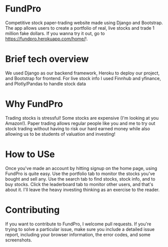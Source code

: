 # FundPro
Competitive stock paper-trading website made using Django and Bootstrap. The app allows users to create a portfolio of real, live stocks and trade 1 million fake dollars. If you wanna try it out, go to https://fundpro.herokuapp.com/home/!.

# Brief tech overview
We used Django as our backend framework, Heroku to deploy our project, and Bootstrap for frontend. For live stock info I used Finnhub and yfinance, and Plotly/Pandas to handle stock data

# Why FundPro
Trading stocks is stressful! Some stocks are expensive (I'm looking at you Amazon!). Paper trading allows regular people like you and me to try out stock trading without having to risk our hard earned money while also allowing us to be students of valuation and investing!

# How to USe
Once you've made an account by hitting signup on the home page, using FundPro is quite easy. Use the portfolio tab to monitor the stocks you've bought and sell any. Use the search tab to find stocks, stock info, and to buy stocks. Click the leaderboard tab to monitor other users, and that's about it. I'll leave the heavy investing thinking as an exercise to the reader.

# Contributing
If you want to contribute to FundPro, I welcome pull requests. If you're trying to solve a particular issue, make sure you include a detailed issue report, including your browser information, the error codes, and some screenshots. 
